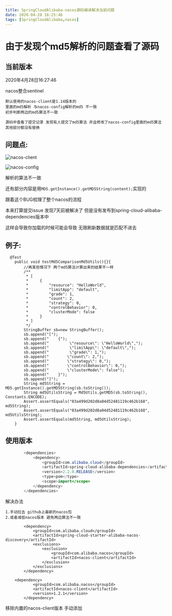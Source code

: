 ```yaml
---
title: SpringCloudAlibaba-nacos源码编译解决当前问题
date: 2020-04-28 16:25:46
tags: [SpringCloudAlibaba,nacos]
---
```


# 由于发现个md5解析的问题查看了源码



## 当前版本

2020年4月28日16:27:46

nacos整合sentinel 

```
默认使用的nacos-client是1.14版本的
里面的md5解析 与nacos-config解析的md5 不一致 
初步判断两边的md5算法不一致 

源码中查看了提交记录 发现有人提交了md5算法 并且修改了nacos-config里面的md5算法 其他部分都没有替换

```

## 问题点:

![nacos-client](/img/2020-04-26/nacos-md51.png)

![nacos-config](/img/2020-04-26/nacos-md52.png)

解析的算法不一致

还有部分内容是用`MD5.getInstance().getMD5String(content);`实现的

跟着这个BUG梳理了整个nacos的流程

本来打算提交issue 发现7天前被解决了 但是没有发布到spring-cloud-alibaba-dependencies版本中 

这样会导致你加载的时候可能会导致 无限刷新数据就是匹配不进去

<!--more-->

## 例子:

```
  @Test
    public void testMd5ComparisonMd5Utils(){}{
        //再某些情况下 两个md5算法计算出来的结果不一样
        /**
         * [
         *     {
         *         "resource": "HelloWorld",
         *         "limitApp": "default",
         *         "grade": 1,
         *         "count": 2,
         *         "strategy": 0,
         *         "controlBehavior": 0,
         *         "clusterMode": false
         *     }
         * ]
         */
        StringBuffer sb=new StringBuffer();
        sb.append("[");
        sb.append("    {");
        sb.append("         \"resource\": \"HelloWorld\",");
        sb.append("         \"limitApp\": \"default\",");
        sb.append("         \"grade\": 1,");
        sb.append("        \"count\": 2,");
        sb.append("        \"strategy\": 0,");
        sb.append("        \"controlBehavior\": 0,");
        sb.append("        \"clusterMode\": false");
        sb.append("    }");
        sb.append("]");
        String md5String = MD5.getInstance().getMD5String(sb.toString());
        String md5UtilsString = Md5Utils.getMD5(sb.toString(), Constants.ENCODE);
        Assert.assertEquals("03a499d202d8a04d52481119c462b168", md5String);
        Assert.assertEquals("03a499d202d8a04d52481119c462b168", md5UtilsString);
        Assert.assertEquals(md5String, md5UtilsString);
    }

```



## 使用版本

```java
        <dependencies>
            <dependency>
                <groupId>com.alibaba.cloud</groupId>
                <artifactId>spring-cloud-alibaba-dependencies</artifactId>
                <version>2.2.0.RELEASE</version>
                <type>pom</type>
                <scope>import</scope>
            </dependency>
        </dependencies>
```

解决办法

```
1.手动拉去 github上最新的nacos包 
2.或者减低nacos版本 避免两边算法不一致
```

```
        <dependency>
            <groupId>com.alibaba.cloud</groupId>
            <artifactId>spring-cloud-starter-alibaba-nacos-discovery</artifactId>
            <exclusions>
                <exclusion>
                    <groupId>com.alibaba.nacos</groupId>
                    <artifactId>nacos-client</artifactId>
                </exclusion>
            </exclusions>
        </dependency>
        
    <dependency>
            <groupId>com.alibaba.nacos</groupId>
            <artifactId>nacos-client</artifactId>
            <version>1.2.1</version>
        </dependency>
```

移除内置的nacos-client版本 手动添加